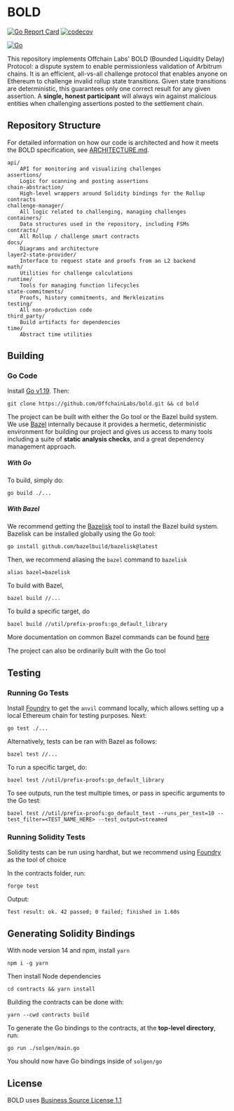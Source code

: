 # BOLD

[![Go Report Card](https://goreportcard.com/badge/github.com/OffchainLabs/bold)](https://goreportcard.com/report/github.com/OffchainLabs/bold)
[![codecov](https://codecov.io/gh/OffchainLabs/bold/branch/main/graph/badge.svg)](https://codecov.io/gh/OffchainLabs/bold)

[![Go](https://github.com/OffchainLabs/bold/actions/workflows/go.yml/badge.svg)](https://github.com/OffchainLabs/bold/actions/workflows/go.yml)

This repository implements Offchain Labs' BOLD (Bounded Liquidity Delay) Protocol: a dispute system to enable permissionless validation of Arbitrum chains. It is an efficient, all-vs-all challenge protocol that enables anyone on Ethereum to challenge invalid rollup state transitions. Given state transitions are deterministic, this guarantees only one correct result for any given assertion. A **single, honest participant** will always win against malicious entities when challenging assertions posted to the settlement chain. 

## Repository Structure

For detailed information on how our code is architected and how it meets the BOLD specification, see [ARCHITECTURE.md](docs/ARCHITECTURE.md).

```
api/ 
    API for monitoring and visualizing challenges
assertions/
    Logic for scanning and posting assertions
chain-abstraction/
    High-level wrappers around Solidity bindings for the Rollup contracts
challenge-manager/
    All logic related to challenging, managing challenges
containers/
    Data structures used in the repository, including FSMs
contracts/
    All Rollup / challenge smart contracts
docs/
    Diagrams and architecture
layer2-state-provider/
    Interface to request state and proofs from an L2 backend
math/
    Utilities for challenge calculations
runtime/
    Tools for managing function lifecycles
state-commitments/
    Proofs, history commitments, and Merkleizatins
testing/
    All non-production code
third_party/
    Build artifacts for dependencies
time/
    Abstract time utilities
```

## Building

### Go Code

Install [Go v1.19](https://go.dev/doc/install). Then:

```
git clone https://github.com/OffchainLabs/bold.git && cd bold
```

The project can be built with either the Go tool or the Bazel build system. We use [Bazel](https://bazel.build) internally because it provides a hermetic, deterministic environment for building our project and gives us access to many tools including a suite of **static analysis checks**, and a great dependency management approach.

##### With Go

To build, simply do:

``` 
go build ./...
```

##### With Bazel

We recommend getting the [Bazelisk](https://github.com/bazelbuild/bazelisk) tool to install the Bazel build system. Bazelisk can be installed globally using the Go tool:

```
go install github.com/bazelbuild/bazelisk@latest
```

Then, we recommend aliasing the `bazel` command to `bazelisk`

```
alias bazel=bazelisk
```

To build with Bazel, 
```
bazel build //...
```

To build a specific target, do

```
bazel build //util/prefix-proofs:go_default_library
```

More documentation on common Bazel commands can be found [here](https://bazel.build/reference/command-line-reference)

The project can also be ordinarily built with the Go tool

## Testing

### Running Go Tests

Install [Foundry](https://book.getfoundry.sh/getting-started/installation) to get the `anvil` command locally, which allows setting up a local Ethereum chain for testing purposes. Next:

```
go test ./...
```

Alternatively, tests can be ran with Bazel as follows:

```
bazel test //...
```

To run a specific target, do:

```
bazel test //util/prefix-proofs:go_default_library
```

To see outputs, run the test multiple times, or pass in specific arguments to the Go test:

```
bazel test //util/prefix-proofs:go_default_test --runs_per_test=10 --test_filter=<TEST_NAME_HERE> --test_output=streamed
```

### Running Solidity Tests

Solidity tests can be run using hardhat, but we recommend using [Foundry](https://book.getfoundry.sh/getting-started/installation) as the tool of choice

In the contracts folder, run:

```
forge test
```

Output:

```
Test result: ok. 42 passed; 0 failed; finished in 1.60s
```

## Generating Solidity Bindings

With node version 14 and npm, install `yarn`

```
npm i -g yarn
```

Then install Node dependencies

```
cd contracts && yarn install
```

Building the contracts can be done with:

```
yarn --cwd contracts build
```

To generate the Go bindings to the contracts, at the **top-level directory**, run:

```
go run ./solgen/main.go
```

You should now have Go bindings inside of `solgen/go`

## License

BOLD uses [Business Source License 1.1](./LICENSE)